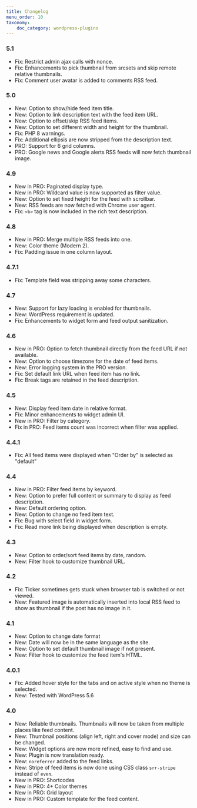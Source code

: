 ```yaml
---
title: Changelog
menu_order: 10
taxonomy:
    doc_category: wordpress-plugins
---
```


### 5.1
* Fix: Restrict admin ajax calls with nonce.
* Fix: Enhancements to pick thumbnail from srcsets and skip remote relative thumbnails.
* Fix: Comment user avatar is added to comments RSS feed.

### 5.0
* New: Option to show/hide feed item title.
* New: Option to link description text with the feed item URL.
* New: Option to offset/skip RSS feed items.
* New: Option to set different width and height for the thumbnail.
* Fix: PHP 8 warnings.
* Fix: Additional ellipsis are now stripped from the description text.
* PRO: Support for 6 grid columns.
* PRO: Google news and Google alerts RSS feeds will now fetch thumbnail image.

### 4.9
* New in PRO: Paginated display type.
* New in PRO: Wildcard value is now supported as filter value.
* New: Option to set fixed height for the feed with scrollbar.
* New: RSS feeds are now fetched with Chrome user agent.
* Fix: `<b>` tag is now included in the rich text description.

### 4.8
* New in PRO: Merge multiple RSS feeds into one.
* New: Color theme (Modern 2).
* Fix: Padding issue in one column layout.

### 4.7.1
* Fix: Template field was stripping away some characters.

### 4.7
* New: Support for lazy loading is enabled for thumbnails.
* New: WordPress requirement is updated.
* Fix: Enhancements to widget form and feed output sanitization.

### 4.6
* New in PRO: Option to fetch thumbnail directly from the feed URL if not available.
* New: Option to choose timezone for the date of feed items.
* New: Error logging system in the PRO version.
* Fix: Set default link URL when feed item has no link.
* Fix: Break tags are retained in the feed description.

### 4.5
* New: Display feed item date in relative format.
* Fix: Minor enhancements to widget admin UI.
* New in PRO: Filter by category.
* Fix in PRO: Feed items count was incorrect when filter was applied.

### 4.4.1
* Fix: All feed items were displayed when "Order by" is selected as "default"

### 4.4
* New in PRO: Filter feed items by keyword.
* New: Option to prefer full content or summary to display as feed description.
* New: Default ordering option.
* New: Option to change no feed item text.
* Fix: Bug with select field in widget form.
* Fix: Read more link being displayed when description is empty.

### 4.3
* New: Option to order/sort feed items by date, random.
* New: Filter hook to customize thumbnail URL.

### 4.2
* Fix: Ticker sometimes gets stuck when browser tab is switched or not viewed.
* New: Featured image is automatically inserted into local RSS feed to show as thumbnail if the post has no image in it.

### 4.1
* New: Option to change date format
* New: Date will now be in the same language as the site.
* New: Option to set default thumbnail image if not present.
* New: Filter hook to customize the feed item's HTML.

### 4.0.1
* Fix: Added hover style for the tabs and on active style when no theme is selected.
* New: Tested with WordPress 5.6

### 4.0

* New: Reliable thumbnails. Thumbnails will now be taken from multiple places like feed content.
* New: Thumbnail positions (align left, right and cover mode) and size can be changed.
* New: Widget options are now more refined, easy to find and use.
* New: Plugin is now translation ready.
* New: `noreferrer` added to the feed links.
* New: Stripe of feed items is now done using CSS class `srr-stripe` instead of `even`.
* New in PRO: Shortcodes
* New in PRO: 4+ Color themes
* New in PRO: Grid layout
* New in PRO: Custom template for the feed content.